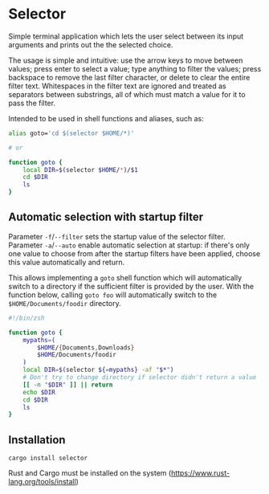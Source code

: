 Selector
========

Simple terminal application which lets the user select between its input arguments and prints out the the selected choice.  

The usage is simple and intuitive: use the arrow keys to move between values; press enter to select a value;
type anything to filter the values; press backspace to remove the last filter character, or delete to clear the entire filter text.
Whitespaces in the filter text are ignored and treated as separators between substrings, all of which must match a value for it
to pass the filter.

Intended to be used in shell functions and aliases, such as:

```Zsh
alias goto='cd $(selector $HOME/*)'

# or

function goto {
	local DIR=$(selector $HOME/*)/$1
	cd $DIR
	ls
}
```

Automatic selection with startup filter
---------------------------------------

Parameter `-f`/`--filter` sets the startup value of the selector filter.  
Parameter `-a`/`--auto` enable automatic selection at startup: if there's only one value to choose from after the startup filters have been applied, choose this value automatically and return.

This allows implementing a `goto` shell function which will automatically switch to a directory if the sufficient filter is provided by the user.
With the function below, calling `goto foo` will automatically switch to the `$HOME/Documents/foodir` directory.

```Zsh
#!/bin/zsh

function goto {
	mypaths=(
		$HOME/{Documents,Downloads}
		$HOME/Documents/foodir
	)
	local DIR=$(selector ${=mypaths} -af "$*")
	# Don't try to change directory if selector didn't return a value
	[[ -n "$DIR" ]] || return
	echo $DIR
	cd $DIR
	ls
}
```

Installation
------------

```
cargo install selector
```

Rust and Cargo must be installed on the system (https://www.rust-lang.org/tools/install)
